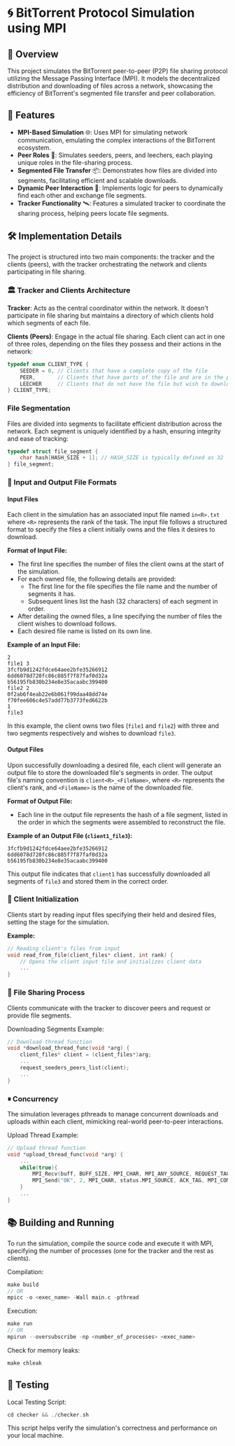 # 🌀 BitTorrent Protocol Simulation using MPI

## 📝 Overview

This project simulates the BitTorrent peer-to-peer (P2P) file sharing protocol utilizing the Message Passing Interface (MPI). It models the decentralized distribution and downloading of files across a network, showcasing the efficiency of BitTorrent's segmented file transfer and peer collaboration.

## 🌟 Features

- **MPI-Based Simulation** 🌐: Uses MPI for simulating network communication, emulating the complex interactions of the BitTorrent ecosystem.
- **Peer Roles** 👥: Simulates seeders, peers, and leechers, each playing unique roles in the file-sharing process.
- **Segmented File Transfer** 📦: Demonstrates how files are divided into segments, facilitating efficient and scalable downloads.
- **Dynamic Peer Interaction** 💬: Implements logic for peers to dynamically find each other and exchange file segments.
- **Tracker Functionality** 🛰️: Features a simulated tracker to coordinate the sharing process, helping peers locate file segments.

## 🛠 Implementation Details

The project is structured into two main components: the tracker and the clients (peers), with the tracker orchestrating the network and clients participating in file sharing.

### 🏛️ Tracker and Clients Architecture

**Tracker**: Acts as the central coordinator within the network. It doesn't participate in file sharing but maintains a directory of which clients hold which segments of each file.

**Clients (Peers)**: Engage in the actual file sharing. Each client can act in one of three roles, depending on the files they possess and their actions in the network:

```c
typedef enum CLIENT_TYPE {
    SEEDER = 0, // Clients that have a complete copy of the file
    PEER,       // Clients that have parts of the file and are in the process of downloading or uploading
    LEECHER     // Clients that do not have the file but wish to download it
} CLIENT_TYPE;
```

### File Segmentation

Files are divided into segments to facilitate efficient distribution across the network. Each segment is uniquely identified by a hash, ensuring integrity and ease of tracking:

```cpp
typedef struct file_segment {
    char hash[HASH_SIZE + 1]; // HASH_SIZE is typically defined as 32
} file_segment;
```

### 📂 Input and Output File Formats

#### Input Files

Each client in the simulation has an associated input file named `in<R>.txt` where `<R>` represents the rank of the task. The input file follows a structured format to specify the files a client initially owns and the files it desires to download.

**Format of Input File:**

- The first line specifies the number of files the client owns at the start of the simulation.
- For each owned file, the following details are provided:
  - The first line for the file specifies the file name and the number of segments it has.
  - Subsequent lines list the hash (32 characters) of each segment in order.
- After detailing the owned files, a line specifying the number of files the client wishes to download follows.
- Each desired file name is listed on its own line.

**Example of an Input File:**
```
2
file1 3
3fcfb9d1242fdce64aee2bfe35266912
6dd6078d720fc86c885f7f87faf0d32a
b56195fb830b234e8e35acaabc399400
file2 2
0f2ab6f4eab22e6b061f99daa48dd74e
f70fee606c4e57add77b3773fed6622b
1
file3
```
In this example, the client owns two files (`file1` and `file2`) with three and two segments respectively and wishes to download `file3`.

#### Output Files

Upon successfully downloading a desired file, each client will generate an output file to store the downloaded file's segments in order. The output file's naming convention is `client<R>_<FileName>`, where `<R>` represents the client's rank, and `<FileName>` is the name of the downloaded file.

**Format of Output File:**
- Each line in the output file represents the hash of a file segment, listed in the order in which the segments were assembled to reconstruct the file.

**Example of an Output File (`client1_file3`):**
```
3fcfb9d1242fdce64aee2bfe35266912
6dd6078d720fc86c885f7f87faf0d32a
b56195fb830b234e8e35acaabc399400
```

This output file indicates that `client1` has successfully downloaded all segments of `file3` and stored them in the correct order.


### 👤 Client Initialization

Clients start by reading input files specifying their held and desired files, setting the stage for the simulation.

**Example:**
```c
// Reading client's files from input
void read_from_file(client_files* client, int rank) {
    // Opens the client input file and initializes client data
    ...
}
```

### 🔗 File Sharing Process

Clients communicate with the tracker to discover peers and request or provide file segments.

Downloading Segments Example:

```cpp
// Download thread function
void *download_thread_func(void *arg) {
    client_files* client = (client_files*)arg;
    ...
    request_seeders_peers_list(client);
    ...
}
``` 

### ⏸ Concurrency

The simulation leverages pthreads to manage concurrent downloads and uploads within each client, mimicking real-world peer-to-peer interactions.

Upload Thread Example:

```cpp
// Upload thread function
void *upload_thread_func(void *arg) {
    ...
    while(true){
        MPI_Recv(buff, BUFF_SIZE, MPI_CHAR, MPI_ANY_SOURCE, REQUEST_TAG, MPI_COMM_WORLD, &status);
        MPI_Send("OK", 2, MPI_CHAR, status.MPI_SOURCE, ACK_TAG, MPI_COMM_WORLD);
    }
    ...
}
```

## 📚 Building and Running

To run the simulation, compile the source code and execute it with MPI, specifying the number of processes (one for the tracker and the rest as clients).

Compilation:

```cpp
make build
// OR
mpicc -o <exec_name> -Wall main.c -pthread
```

Execution:

```cpp
make run
// OR
mpirun --oversubscribe -np <number_of_processes> <exec_name>
```

Check for memory leaks:

```cpp
make chleak
```

## 🧪 Testing

Local Testing Script:

```cpp
cd checker && ./checker.sh
```

This script helps verify the simulation's correctness and performance on your local machine.

